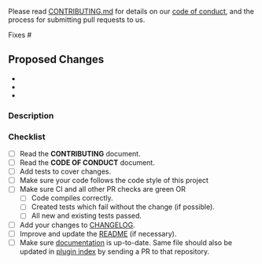 <!--
**IMPORTANT: Please do not create a Pull Request without creating an issue first.**

*Any change needs to be discussed before proceeding. Failure to do so may result in the rejection of the pull request.*

Thank you for your pull request. Please provide a description above and review
the requirements below.

**BUG FIXES AND NEW FEATURES SHOULD INCLUDE TESTS.**

Contributors guide: ./CONTRIBUTING.md
Code of conduct: ./CODE_OF_CONDUCT.md
-->

Please read [CONTRIBUTING.md](CONTRIBUTING.md) for details on our [code of conduct](CODE_OF_CONDUCT.md), and the process for submitting pull requests to us.

Fixes #

## Proposed Changes
<!-- Please briefly list the changes you made here. -->

-
-
-

### Description

<!-- Please explain the changes you made here. -->

### Checklist

<!-- _Please make sure to review and check all of these items:_ -->

<!-- Remove items that do not apply. For completed items, change [ ] to [x]. -->

- [ ] Read the **CONTRIBUTING** document.
- [ ] Read the **CODE OF CONDUCT** document.
- [ ] Add tests to cover changes.
- [ ] Make sure your code follows the code style of this project
- [ ] Make sure CI and all other PR checks are green OR
    - [ ] Code compiles correctly.
    - [ ] Created tests which fail without the change (if possible).
    - [ ] All new and existing tests passed.
- [ ] Add your changes to [CHANGELOG](CHANGELOG.md).
- [ ] Improve and update the [README](README.md) (if necessary).
- [ ] Make sure [documentation](./DOCS.md) is up-to-date. Same file should also be updated in [plugin index](https://github.com/drone/drone-plugin-index/blob/master/content/meltwater/drone-cache/index.md) by sending a PR to that repository.
